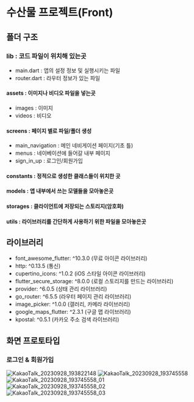 # 수산물 프로젝트(Front)

## 폴더 구조

### lib : 코드 파일이 위치해 있는곳

- main.dart : 앱의 설정 정보 및 실행시키는 파일
- router.dart : 라우터 정보가 있는 파일

#### assets : 이미지나 비디오 파일을 넣는곳

- images : 이미지
- videos : 비디오

#### screens : 페이지 별로 파일/폴더 생성

- main_navigation : 메인 네비게이션 페이지(기초 틀)
- menus : 네이베이션에 들어갈 내부 페이지
- sign_in_up : 로그인/회원가입

#### constants : 정적으로 생성한 클래스들이 위치한 곳

#### models : 앱 내부에서 쓰는 모델들을 모아놓은곳

#### storages : 클라이언트에 저장되는 스토리지(암호화)

#### utils : 라이브러리를 간단하게 사용하기 위한 파일을 모아놓은곳

## 라이브러리

- font_awesome_flutter: ^10.3.0 (무료 아이콘 라이브러리)
- http: ^0.13.5 (통신)
- cupertino_icons: ^1.0.2 (iOS 스타일 아이콘 라이브러리)
- flutter_secure_storage: ^8.0.0 (로컬 스토리지를 만드는 라이브러리)
- provider: ^6.0.5 (상태 관리 라이브러리)
- go_router: ^6.5.5 (라우터 페이지 관리 라이브러리)
- image_picker: ^1.0.0 (갤러리, 카메라 라이브러리)
- google_maps_flutter: ^2.3.1 (구글 맵 라이브러리)
- kpostal: ^0.5.1 (카카오 주소 검색 라이브러리)

## 화면 프로토타입
### 로그인 & 회원가입
![KakaoTalk_20230928_193822148](https://github.com/SWAG-2023ICT/marine_front/assets/77985708/62408601-cf7e-4f03-8515-5779cdfee3d2)
![KakaoTalk_20230928_193745558](https://github.com/SWAG-2023ICT/marine_front/assets/77985708/1d5591dc-ccc0-4c41-a758-90ed79bd6d64)
![KakaoTalk_20230928_193745558_01](https://github.com/SWAG-2023ICT/marine_front/assets/77985708/ca2813ac-335e-4bc0-a3bf-4fe99127bec5)
![KakaoTalk_20230928_193745558_02](https://github.com/SWAG-2023ICT/marine_front/assets/77985708/488b0d59-b71d-48c8-ad6f-fe2834299fae)
![KakaoTalk_20230928_193745558_03](https://github.com/SWAG-2023ICT/marine_front/assets/77985708/b9e32f08-f040-4680-8162-d6a90afc460d)

